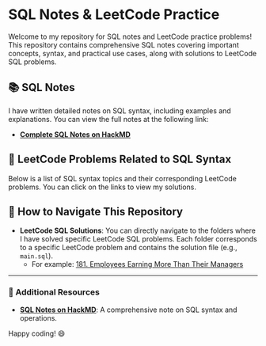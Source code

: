 # SQL Notes & LeetCode Practice

Welcome to my repository for SQL notes and LeetCode practice problems! This repository contains comprehensive SQL notes covering important concepts, syntax, and practical use cases, along with solutions to LeetCode SQL problems.

## 📚 SQL Notes

I have written detailed notes on SQL syntax, including examples and explanations. You can view the full notes at the following link:

- **[Complete SQL Notes on HackMD](https://hackmd.io/@PinYuan99957/HyP47RJaA)**

## 📝 LeetCode Problems Related to SQL Syntax

Below is a list of SQL syntax topics and their corresponding LeetCode problems. You can click on the links to view my solutions.


## 🚀 How to Navigate This Repository

- **LeetCode SQL Solutions**: You can directly navigate to the folders where I have solved specific LeetCode SQL problems. Each folder corresponds to a specific LeetCode problem and contains the solution file (e.g., `main.sql`).
  - For example: [181. Employees Earning More Than Their Managers](181.%20Employees%20Earning%20More%20Than%20Their%20Managers/main.sql)

---

### 📌 Additional Resources

- **[SQL Notes on HackMD](https://hackmd.io/@PinYuan99957/HyP47RJaA)**: A comprehensive note on SQL syntax and operations.

Happy coding! 😄

